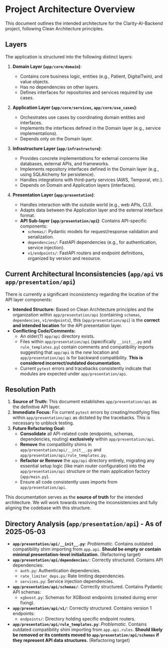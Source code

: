 # Project Architecture Overview

This document outlines the intended architecture for the Clarity-AI-Backend project, following Clean Architecture principles.

## Layers

The application is structured into the following distinct layers:

1.  **Domain Layer (`app/core/domain`)**:
    *   Contains core business logic, entities (e.g., Patient, DigitalTwin), and value objects.
    *   Has no dependencies on other layers.
    *   Defines interfaces for repositories and services required by use cases.

2.  **Application Layer (`app/core/services`, `app/core/use_cases`)**:
    *   Orchestrates use cases by coordinating domain entities and interfaces.
    *   Implements the interfaces defined in the Domain layer (e.g., service implementations).
    *   Depends only on the Domain layer.

3.  **Infrastructure Layer (`app/infrastructure`)**:
    *   Provides concrete implementations for external concerns like databases, external APIs, and frameworks.
    *   Implements repository interfaces defined in the Domain layer (e.g., using SQLAlchemy for persistence).
    *   Handles integrations with third-party services (AWS, Temporal, etc.).
    *   Depends on Domain and Application layers (interfaces).

4.  **Presentation Layer (`app/presentation`)**:
    *   Handles interaction with the outside world (e.g., web APIs, CLI).
    *   Adapts data between the Application layer and the external interface format.
    *   **API Sub-layer (`app/presentation/api`)**: Contains API-specific components:
        *   `schemas/`: Pydantic models for request/response validation and serialization.
        *   `dependencies/`: FastAPI dependencies (e.g., for authentication, service injection).
        *   `v1/endpoints/`: FastAPI routers and endpoint definitions, organized by version and resource.

## Current Architectural Inconsistencies (`app/api` vs `app/presentation/api`)

There is currently a significant inconsistency regarding the location of the API layer components:

*   **Intended Structure:** Based on Clean Architecture principles and the organization within `app/presentation/api` (containing `schemas`, `dependencies`, `v1/endpoints`), this (`app/presentation/api`) is the **correct and intended location** for the API presentation layer.
*   **Conflicting Code/Comments:**
    *   An older(?) `app/api` directory exists.
    *   Files within `app/presentation/api` (specifically `__init__.py` and `rule_templates.py`) contain comments and compatibility imports suggesting that `app/api` is the *new* location and `app/presentation/api` is for backward compatibility. **This is considered incorrect/outdated documentation.**
    *   Current `pytest` errors and tracebacks consistently indicate that modules are expected under `app/presentation/api`.

## Resolution Path

1.  **Source of Truth:** This document establishes `app/presentation/api` as the definitive API layer.
2.  **Immediate Focus:** Fix current `pytest` errors by creating/modifying files within `app/presentation/api` as dictated by the tracebacks. This is necessary to unblock testing.
3.  **Future Refactoring Goal:**
    *   **Consolidate** all API-related code (endpoints, schemas, dependencies, routing) **exclusively** within `app/presentation/api`.
    *   **Remove** the compatibility shims in `app/presentation/api/__init__.py` and `app/presentation/api/rule_templates.py`.
    *   **Refactor or Remove** the `app/api` directory entirely, migrating any essential setup logic (like main router configuration) into the `app/presentation/api` structure or the main application factory (`app/main.py`).
    *   Ensure all code consistently uses imports from `app/presentation/api`.

This documentation serves as the **source of truth** for the intended architecture. We will work towards resolving the inconsistencies and fully aligning the codebase with this structure.

## Directory Analysis (`app/presentation/api`) - As of 2025-05-03

*   **`app/presentation/api/__init__.py`**: *Problematic.* Contains outdated compatibility shim importing from `app.api`. **Should be empty or contain minimal presentation-level initialization.** (Refactoring target)
*   **`app/presentation/api/dependencies/`**: Correctly structured. Contains API dependencies:
    *   `auth.py`: Authentication dependencies.
    *   `rate_limiter_deps.py`: Rate limiting dependencies.
    *   `services.py`: Service injection dependencies.
*   **`app/presentation/api/schemas/`**: Correctly structured. Contains Pydantic API schemas:
    *   `xgboost.py`: Schemas for XGBoost endpoints (created during error fixing).
*   **`app/presentation/api/v1/`**: Correctly structured. Contains version 1 endpoints:
    *   `endpoints/`: Directory holding specific endpoint routers.
*   **`app/presentation/api/rule_templates.py`**: *Problematic.* Contains outdated compatibility shim importing from `app.api.rules`. **Should likely be removed or its contents moved to `app/presentation/api/schemas` if they represent API data structures.** (Refactoring target)
